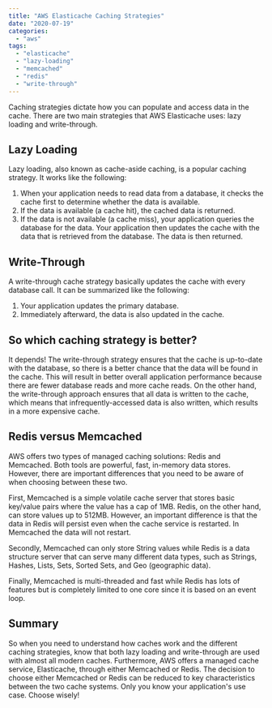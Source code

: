 ```yaml
---
title: "AWS Elasticache Caching Strategies"
date: "2020-07-19"
categories: 
  - "aws"
tags: 
  - "elasticache"
  - "lazy-loading"
  - "memcached"
  - "redis"
  - "write-through"
---
```


Caching strategies dictate how you can populate and access data in the cache. There are two main strategies that AWS Elasticache uses: lazy loading and write-through.

## Lazy Loading

Lazy loading, also known as cache-aside caching, is a popular caching strategy. It works like the following:

1. When your application needs to read data from a database, it checks the cache first to determine whether the data is available.
2. If the data is available (a cache hit), the cached data is returned.
3. If the data is not available (a cache miss), your application queries the database for the data. Your application then updates the cache with the data that is retrieved from the database. The data is then returned.

## Write-Through

A write-through cache strategy basically updates the cache with every database call. It can be summarized like the following:

1. Your application updates the primary database.
2. Immediately afterward, the data is also updated in the cache.

## So which caching strategy is better?

It depends! The write-through strategy ensures that the cache is up-to-date with the database, so there is a better chance that the data will be found in the cache. This will result in better overall application performance because there are fewer database reads and more cache reads. On the other hand, the write-through approach ensures that all data is written to the cache, which means that infrequently-accessed data is also written, which results in a more expensive cache.

## Redis versus Memcached

AWS offers two types of managed caching solutions: Redis and Memcached. Both tools are powerful, fast, in-memory data stores. However, there are important differences that you need to be aware of when choosing between these two.

First, Memcached is a simple volatile cache server that stores basic key/value pairs where the value has a cap of 1MB. Redis, on the other hand, can store values up to 512MB. However, an important difference is that the data in Redis will persist even when the cache service is restarted. In Memcached the data will not restart.

Secondly, Memcached can only store String values while Redis is a data structure server that can serve many different data types, such as Strings, Hashes, Lists, Sets, Sorted Sets, and Geo (geographic data).

Finally, Memcached is multi-threaded and fast while Redis has lots of features but is completely limited to one core since it is based on an event loop.

## Summary

So when you need to understand how caches work and the different caching strategies, know that both lazy loading and write-through are used with almost all modern caches. Furthermore, AWS offers a managed cache service, Elasticache, through either Memcached or Redis. The decision to choose either Memcached or Redis can be reduced to key characteristics between the two cache systems. Only you know your application's use case. Choose wisely!
